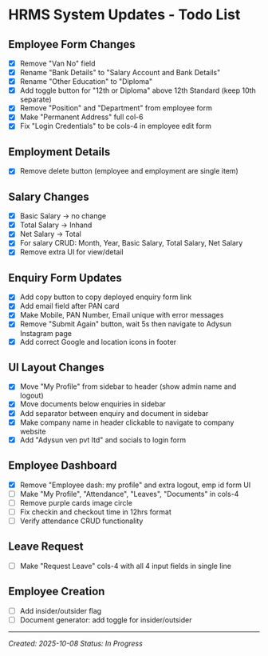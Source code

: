 # HRMS System Updates - Todo List

## Employee Form Changes
- [x] Remove "Van No" field
- [x] Rename "Bank Details" to "Salary Account and Bank Details"
- [x] Rename "Other Education" to "Diploma"
- [x] Add toggle button for "12th or Diploma" above 12th Standard (keep 10th separate)
- [x] Remove "Position" and "Department" from employee form
- [x] Make "Permanent Address" full col-6
- [x] Fix "Login Credentials" to be cols-4 in employee edit form

## Employment Details
- [x] Remove delete button (employee and employment are single item)

## Salary Changes
- [x] Basic Salary → no change
- [x] Total Salary → Inhand
- [x] Net Salary → Total
- [x] For salary CRUD: Month, Year, Basic Salary, Total Salary, Net Salary
- [x] Remove extra UI for view/detail

## Enquiry Form Updates
- [x] Add copy button to copy deployed enquiry form link
- [x] Add email field after PAN card
- [x] Make Mobile, PAN Number, Email unique with error messages
- [x] Remove "Submit Again" button, wait 5s then navigate to Adysun Instagram page
- [x] Add correct Google and location icons in footer

## UI Layout Changes
- [x] Move "My Profile" from sidebar to header (show admin name and logout)
- [x] Move documents below enquiries in sidebar
- [x] Add separator between enquiry and document in sidebar
- [x] Make company name in header clickable to navigate to company website
- [x] Add "Adysun ven pvt ltd" and socials to login form

## Employee Dashboard
- [x] Remove "Employee dash: my profile" and extra logout, emp id form UI
- [ ] Make "My Profile", "Attendance", "Leaves", "Documents" in cols-4
- [ ] Remove purple cards image circle
- [ ] Fix checkin and checkout time in 12hrs format
- [ ] Verify attendance CRUD functionality

## Leave Request
- [ ] Make "Request Leave" cols-4 with all 4 input fields in single line

## Employee Creation
- [ ] Add insider/outsider flag
- [ ] Document generator: add toggle for insider/outsider

---
*Created: 2025-10-08*
*Status: In Progress*
